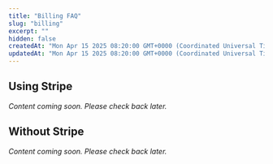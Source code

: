 ```yaml
---
title: "Billing FAQ"
slug: "billing"
excerpt: ""
hidden: false
createdAt: "Mon Apr 15 2025 08:20:00 GMT+0000 (Coordinated Universal Time)"
updatedAt: "Mon Apr 15 2025 08:20:00 GMT+0000 (Coordinated Universal Time)"
---
```


## Using Stripe  
*Content coming soon. Please check back later.*

## Without Stripe  
*Content coming soon. Please check back later.*